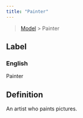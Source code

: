 ```yaml
---
title: "Painter"
---
```


> [Model](../../) > Painter

## Label

### English
Painter


## Definition
An artist who paints pictures. 


    
